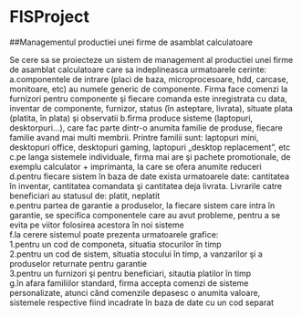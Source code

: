 # FISProject
##Managementul productiei unei firme de asamblat calculatoare

Se cere sa se proiecteze un sistem de management al productiei unei firme de asamblat calculatoare care sa indeplineasca urmatoarele cerinte:  
a.componentele de intrare (placi de baza, microprocesoare, hdd, carcase, monitoare, etc) au numele generic de componente. Firma face comenzi la furnizori pentru componente  şi fiecare comanda este inregistrata cu data, inventar de componente, furnizor, status (în asteptare, livrata), situate plata (platita, în plata) şi observatii
b.firma produce sisteme (laptopuri, desktorpuri…), care fac parte dintr-o anumita familie de produse, fiecare familie avand mai multi membrii. Printre familii sunt: laptopuri mini, desktopuri office, desktopuri gaming, laptopuri „desktop replacement”, etc  
c.pe langa sistemele individuale, firma mai are şi pachete promotionale, de exemplu calculator + imprimanta, la care se ofera anumite reduceri  
d.pentru fiecare sistem în baza de date exista urmatoarele date: cantitatea în inventar, cantitatea comandata şi cantitatea deja livrata. Livrarile catre beneficiari au statusul de: platit, neplatit  
e.pentru partea de garantie a produselor, la fiecare sistem care intra în garantie, se specifica componentele care au avut probleme, pentru a se evita pe viitor folosirea acestora în noi sisteme  
f.la cerere sistemul poate prezenta urmatoarele grafice:  
1.pentru un cod de componeta, situatia stocurilor în timp  
2.pentru un cod de sistem, situatia stocului în timp, a vanzarilor şi a produselor returnate pentru garantie  
3.pentru un furnizori şi pentru beneficiari, sitautia platilor în timp  
g.în afara familiilor standard, firma accepta comenzi de sisteme personalizate, atunci când comenzile depasesc o anumita valoare, sistemele respective fiind incadrate în baza de date cu un cod separat  